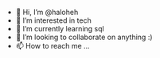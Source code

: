 - 👋 Hi, I’m @haloheh
- 👀 I’m interested in tech
- 🌱 I’m currently learning sql
- 💞️ I’m looking to collaborate on anything :)
- 📫 How to reach me ...

<!---
haloheh/haloheh is a ✨ special ✨ repository because its `README.md` (this file) appears on your GitHub profile.
You can click the Preview link to take a look at your changes.
--->
